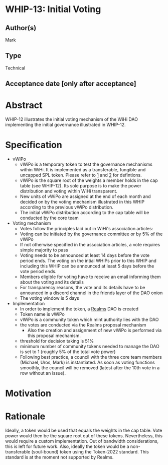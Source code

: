 # WHIP-13: Initial Voting

## Author(s)
Mark

## Type
Technical

## Acceptance date [only after acceptance]

# Abstract 
WHIP-12 illustrates the initial voting mechanism of the WiHi DAO implementing the initial governance illustrated in WHIP-12.

# Specification 
- vWiPo 
    - vWiPo is a temporary token to test the governance mechanisms within WiHi. It is implemented as a transferable, fungible and uncapped SPL token. Please refer to [1](https://link.springer.com/article/10.1007/s10586-021-03256-w) and [2](https://www.researchgate.net/publication/374005682_A_Taxonomy_for_Blockchain-based_Decentralized_Physical_Infrastructure_Networks_DePIN) for defintions. 
    - vWiPo is the square root of the weights a member holds in the cap table (see WHIP-12). Its sole purpose is to make the power distribution and voting within WiHi transparent. 
    - New units of vWiPo are assigned at the end of each month and decided on by the voting mechanism illustrated in this WHIP according to the previous vWiPo distribution. 
    - The initial vWiPo distribution according to the cap table will be conducted by the core team
- Voting mechanism 
    - Votes follow the principles laid out in WiHi's association articles:
    - Voting can be initiated by the governance committee or by 5% of the vWiPo
    - If not otherwise specified in the association articles, a vote requires simple majority to pass
    - Voting needs to be announced at least 14 days before the vote period ends. The voting on the intial WHIPs prior to this WHIP and including this WHIP can be announced at least 5 days before the vote period ends. 
    - Members eligible for voting have to receive an email informing them about the voting and its details
    - For transparency reasons, the vote and its details have to be announced in a discord channel in the friends layer of the DAO onion
    - The voting window is 5 days
- Implementation
    - In order to implement the token, a [Realms](https://realms.today/) DAO is created
    - Token name is vWiPo
    - vWiPo is a community token which mint authority lies with the DAO
    - the votes are conducted via the Realms proposal mechanism
        - Also the creation and assignment of new vWiPo is performed via this proposal mechanism.
    - threshold for decision taking is 51%
    - minimum number of community tokens needed to manage the DAO is set to 1 (roughly 5% of the total vote power)
    - Following best practice, a council with the three core team members (Michael, Uros, Mark) is instantiated. As soon as voting functions smoothly, the council will be removed (latest after the 10th vote in a row without an issue).

# Motivation 


# Rationale
Ideally, a token would be used that equals the weights in the cap table. Vote power would then be the square root out of these tokens. Nevertheless, this would require a custom implementation. Out of bandwidth considerations, this is left for future work.
Also, ideally the token would be a non-transferable (soul-bound) token using the Token-2022 standard. This standard is at the moment not supported by Realms.